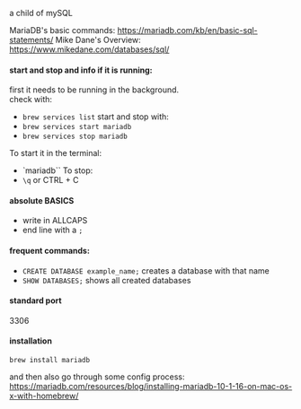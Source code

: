 a child of mySQL

MariaDB's basic commands: https://mariadb.com/kb/en/basic-sql-statements/
Mike Dane's Overview: https://www.mikedane.com/databases/sql/




#### start and stop and info if it is running:

first it needs to be running in the background.  
check with: 
- `brew services list`
start and stop with:
- `brew services start mariadb`
- `brew services stop mariadb`

To start it in the terminal:
- `mariadb``
To stop:
- `\q` or CTRL + C


#### absolute BASICS
- write in ALLCAPS
- end line with a `;`


#### frequent commands:

- `CREATE DATABASE example_name;` creates a database with that name
- `SHOW DATABASES;` shows all created databases

#### standard port
3306



#### installation

`brew install mariadb`

and then also go through some config process: https://mariadb.com/resources/blog/installing-mariadb-10-1-16-on-mac-os-x-with-homebrew/